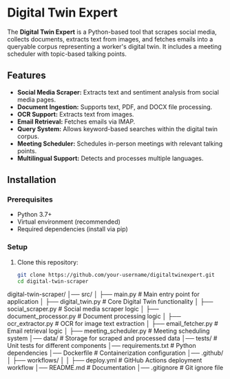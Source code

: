 # Digital Twin Expert

The **Digital Twin Expert** is a Python-based tool that scrapes social media, collects documents, extracts text from images, and fetches emails into a queryable corpus representing a worker's digital twin. It includes a meeting scheduler with topic-based talking points.

## Features

- **Social Media Scraper:** Extracts text and sentiment analysis from social media pages.
- **Document Ingestion:** Supports text, PDF, and DOCX file processing.
- **OCR Support:** Extracts text from images.
- **Email Retrieval:** Fetches emails via IMAP.
- **Query System:** Allows keyword-based searches within the digital twin corpus.
- **Meeting Scheduler:** Schedules in-person meetings with relevant talking points.
- **Multilingual Support:** Detects and processes multiple languages.

## Installation

### Prerequisites

- Python 3.7+
- Virtual environment (recommended)
- Required dependencies (install via pip)

### Setup

1. Clone this repository:
   ```sh
   git clone https://github.com/your-username/digitaltwinexpert.git
   cd digital-twin-scraper


digital-twin-scraper/
│── src/
│   ├── main.py                 # Main entry point for application
│   ├── digital_twin.py          # Core Digital Twin functionality
│   ├── social_scraper.py        # Social media scraper logic
│   ├── document_processor.py    # Document processing logic
│   ├── ocr_extractor.py         # OCR for image text extraction
│   ├── email_fetcher.py         # Email retrieval logic
│   ├── meeting_scheduler.py     # Meeting scheduling system
│── data/                        # Storage for scraped and processed data
│── tests/                       # Unit tests for different components
│── requirements.txt             # Python dependencies
│── Dockerfile                   # Containerization configuration
│── .github/
│   ├── workflows/
│   │   ├── deploy.yml           # GitHub Actions deployment workflow
│── README.md                    # Documentation
│── .gitignore                    # Git ignore file
